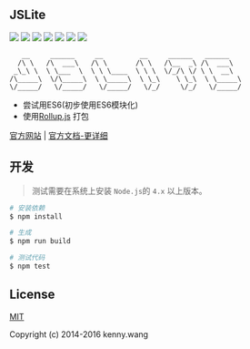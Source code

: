 JSLite
---

[![](https://img.shields.io/github/issues/JSLite/JSLite.svg)](https://github.com/JSLite/JSLite/issues)  [![](https://img.shields.io/github/forks/JSLite/JSLite.svg)](https://github.com/JSLite/JSLite/network) [![](https://img.shields.io/github/stars/JSLite/JSLite.svg)](https://github.com/JSLite/JSLite/stargazers) [![](https://jaywcjlove.github.io/sb/license/mit.svg)](https://raw.githubusercontent.com/JSLite/JSLite/master/MIT-LICENSE) [![](https://travis-ci.org/JSLite/JSLite.svg?branch=master)](https://travis-ci.org/JSLite/JSLite) [![](https://img.shields.io/github/release/JSLite/JSLite.svg)](https://github.com/JSLite/JSLite/releases) [![](http://jaywcjlove.github.io/sb/i/segmentfault.svg)](https://segmentfault.com/t/jslite) 

```
   __     ______     __         __     ______   ______    
  /\ \   /\  ___\   /\ \       /\ \   /\__  _\ /\  ___\   
 _\_\ \  \ \___  \  \ \ \____  \ \ \  \/_/\ \/ \ \  __\   
/\_____\  \/\_____\  \ \_____\  \ \_\    \ \_\  \ \_____\ 
\/_____/   \/_____/   \/_____/   \/_/     \/_/   \/_____/ 

```

- 尝试用ES6(初步使用ES6模块化)
- 使用[Rollup.js](https://github.com/rollup/rollup) 打包

[官方网站](http://jslite.io) | [官方文档-更详细](http://jslite.io/API/)


## 开发

> 测试需要在系统上安装 `Node.js`的 `4.x` 以上版本。 

```bash
# 安装依赖
$ npm install 

# 生成
$ npm run build

# 测试代码
$ npm test
```

## License

[MIT](http://opensource.org/licenses/MIT)

Copyright (c) 2014-2016 kenny.wang